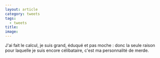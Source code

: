```yaml
---
layout: article
category: tweets
tags:
  - tweets
title: 
image:
---
```


J'ai fait le calcul, je suis grand, éduqué et pas moche : donc la seule raison pour laquelle je suis encore célibataire, c'est ma personnalité de merde.